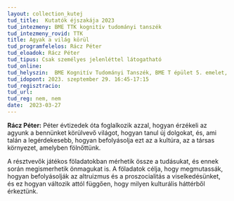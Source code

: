```yaml
---
layout: collection_kutej
tud_title:  Kutatók éjszakája 2023
tud_intezmeny: BME TTK kognitív tudományi tanszék
tud_intezmeny_rovid: TTK
title: Agyak a világ körül
tud_programfelelos: Rácz Péter
tud_eloadok: Rácz Péter
tud_tipus: Csak személyes jelenléttel látogatható
tud_online: 
tud_helyszin:  BME Kognitív Tudományi Tanszék, BME T épület 5. emelet, 515-ös terem; 1111 Budapest, Egry József utca 1
tud_idopont: 2023. szeptember 29. 16:45-17:15
tud_regisztracio: 
tud_url: 
tud_reg: nem, nem
date:  2023-03-27
---
```


**Rácz Péter:** Péter évtizedek óta foglalkozik azzal, hogyan érzékeli az agyunk a bennünket körülvevő világot, hogyan tanul új dolgokat, és, ami talán a legérdekesebb, hogyan befolyásolja ezt az a kultúra, az a társas környezet, amelyben fölnőttünk.

A résztvevők játékos föladatokban mérhetik össze a tudásukat, és ennek során megismerhetik önmagukat is. A föladatok célja, hogy megmutassák, hogyan befolyásolják az altruizmus és a proszocialitás a viselkedésünket, és ez hogyan változik attól függően, hogy milyen kulturális háttérből érkeztünk.

